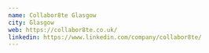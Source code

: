 ```yaml
---
name: Collabor8te Glasgow
city: Glasgow
web: https://collabor8te.co.uk/
linkedin: https://www.linkedin.com/company/collabor8te/
---
```

